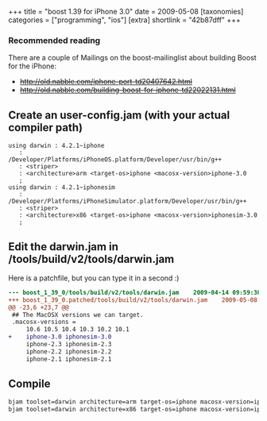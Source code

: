 +++
title = "boost 1.39 for iPhone 3.0"
date = 2009-05-08
[taxonomies]
categories = ["programming", "ios"]
[extra]
shortlink = "42b87dff"
+++
### Recommended reading

There are a couple of Mailings on the boost-mailinglist about building Boost for the iPhone:

* <s>http://old.nabble.com/iphone-port-td20407642.html</s>
* <s>http://old.nabble.com/building-boost-for-iphone-td22022131.html</s>

<!-- more -->

## Create an user-config.jam (with your actual compiler path)

```jam
using darwin : 4.2.1~iphone
   :
/Developer/Platforms/iPhoneOS.platform/Developer/usr/bin/g++
   : <striper>
   : <architecture>arm <target-os>iphone <macosx-version>iphone-3.0
   ;
using darwin : 4.2.1~iphonesim
   :
/Developer/Platforms/iPhoneSimulator.platform/Developer/usr/bin/g++
   : <striper>
   : <architecture>x86 <target-os>iphone <macosx-version>iphonesim-3.0
   ;
```

## Edit the darwin.jam in /tools/build/v2/tools/darwin.jam

Here is a patchfile, but you can type it in a second :)

```patch
--- boost_1_39_0/tools/build/v2/tools/darwin.jam    2009-04-14 09:59:30.000000000 +0200
+++ boost_1_39_0.patched/tools/build/v2/tools/darwin.jam    2009-05-08 10:45:59.000000000 +0200
@@ -23,6 +23,7 @@
 ## The MacOSX versions we can target.
 .macosx-versions =
     10.6 10.5 10.4 10.3 10.2 10.1
+    iphone-3.0 iphonesim-3.0
     iphone-2.3 iphonesim-2.3
     iphone-2.2 iphonesim-2.2
     iphone-2.1 iphonesim-2.1
```

## Compile

```bash
bjam toolset=darwin architecture=arm target-os=iphone macosx-version=iphone-3.0 define=_LITTLE_ENDIAN
bjam toolset=darwin architecture=x86 target-os=iphone macosx-version=iphonesim-3.0
```
